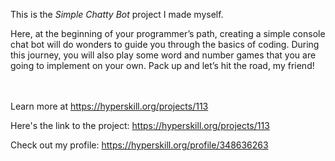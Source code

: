This is the *Simple Chatty Bot* project I made myself.


<p>Here, at the beginning of your programmer’s path, creating a simple console chat bot will do wonders to guide you through the basics of coding. During this journey, you will also play some word and number games that you are going to implement on your own. Pack up and let’s hit the road, my friend!</p><br/><br/>Learn more at <a href="https://hyperskill.org/projects/113?utm_source=ide&utm_medium=ide&utm_campaign=ide&utm_content=project-card">https://hyperskill.org/projects/113</a>

Here's the link to the project: https://hyperskill.org/projects/113

Check out my profile: https://hyperskill.org/profile/348636263